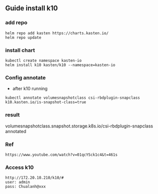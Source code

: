 ## Guide install k10

### add repo
```
helm repo add kasten https://charts.kasten.io/
helm repo update
```

### install chart
```
kubectl create namespace kasten-io
helm install k10 kasten/k10 --namespace=kasten-io
```

### Config annotate
- after k10 running
```
kubectl annotate volumesnapshotclass csi-rbdplugin-snapclass k10.kasten.io/is-snapshot-class=true
```

### result
volumesnapshotclass.snapshot.storage.k8s.io/csi-rbdplugin-snapclass annotated

### Ref
```
https://www.youtube.com/watch?v=01qcYSck1c4&t=461s
```

### Access k10
```
http://172.20.10.210/k10/#
user: admin
pass: Chualanh@xxx
```